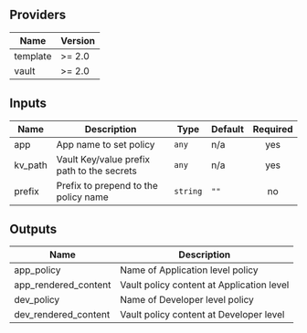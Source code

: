 ## Providers

| Name | Version |
|------|---------|
| template | >= 2.0 |
| vault | >= 2.0 |

## Inputs

| Name | Description | Type | Default | Required |
|------|-------------|------|---------|:-----:|
| app | App name to set policy | `any` | n/a | yes |
| kv\_path | Vault Key/value prefix path to the secrets | `any` | n/a | yes |
| prefix | Prefix to prepend to the policy name | `string` | `""` | no |

## Outputs

| Name | Description |
|------|-------------|
| app\_policy | Name of Application level policy |
| app\_rendered\_content | Vault policy content at Application level |
| dev\_policy | Name of Developer level policy |
| dev\_rendered\_content | Vault policy content at Developer level |

